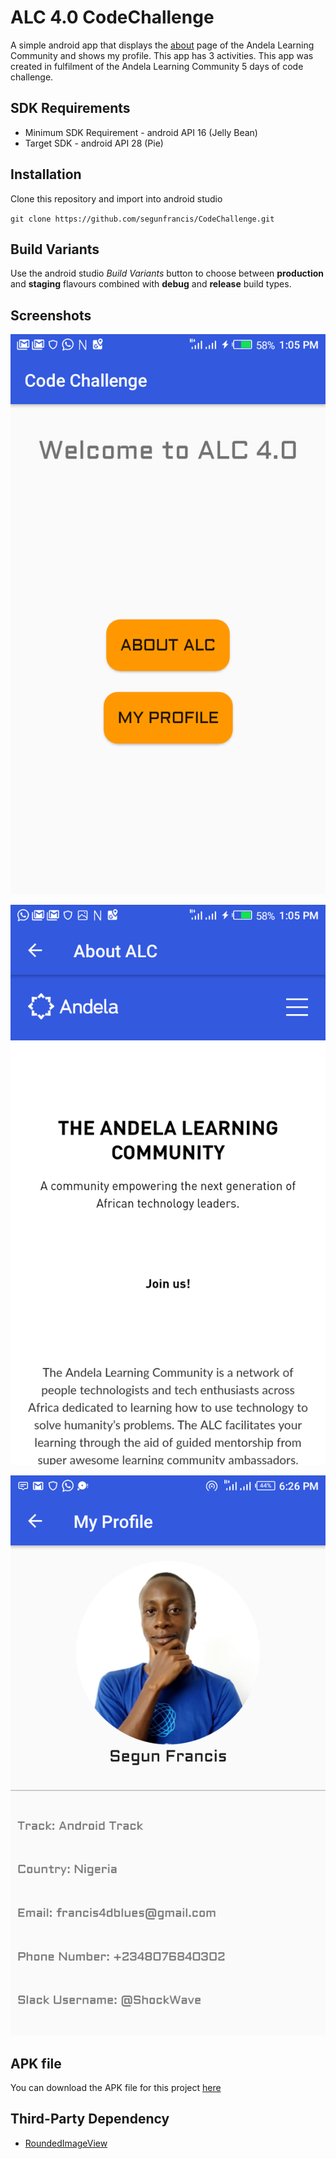 # ALC 4.0 CodeChallenge
A simple android app that displays the [about](https://andela.com/alc/) page of the Andela Learning Community and shows my profile. This app has 3 activities. This app was created in fulfilment of the Andela Learning Community 5 days of code challenge.

## SDK Requirements
- Minimum SDK Requirement - android API 16 (Jelly Bean)
- Target SDK - android API 28 (Pie)

## Installation
Clone this repository and import into android studio

`git clone https://github.com/segunfrancis/CodeChallenge.git`

## Build Variants
Use the android studio _Build Variants_ button to choose between **production** and **staging** flavours combined with **debug** and **release** build types.

## Screenshots
![MainActivity](https://github.com/segunfrancis/CodeChallenge/blob/master/Screenshot_20190713-130519.png)

![AboutActivity](https://github.com/segunfrancis/CodeChallenge/blob/master/Screenshot_20190713-130559.png)

![MyProfileActivity](https://github.com/segunfrancis/CodeChallenge/blob/master/Screenshot_20190714-182625.png)

## APK file
You can download the APK file for this project [here](https://drive.google.com/open?id=1jySL3-RjfVU4MTggkSmweAVbUjDS33n9)

## Third-Party Dependency
- [RoundedImageView](https://github.com/vinc3m1/RoundedImageView)
